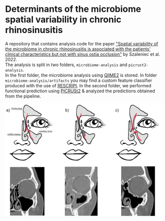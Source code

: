 # Determinants of the microbiome spatial variability in chronic rhinosinusitis
A repository that contains analysis code for the paper ["Spatial variability of the microbiome in chronic rhinosinusitis is associated with the patients' clinical characteristics but not with sinus ostia occlusion"](https://www.biorxiv.org/content/10.1101/2022.10.02.509831v1) by Szaleniec et al. 2022.  
The analysis is split in two folders, `microbiome-analysis` and `picrust2-analysis`.   
In the first folder, the microbiome analysis using [QIIME2](https://qiime2.org/) is stored. In folder `microbiome-analysis/artifacts` you may find a custom feature classifier produced with the use of [RESCRIPt](https://www.ncbi.nlm.nih.gov/pmc/articles/PMC8601625/). 
In the second folder, we performed functional prediction using [PICRUSt2](https://www.nature.com/articles/s41587-020-0548-6) & analyzed the predictions obtained from the pipeline.   

![image](./sinuses.jpg)
